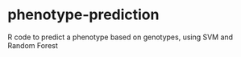 # phenotype-prediction
R code to predict a phenotype based on genotypes, using SVM and Random Forest

